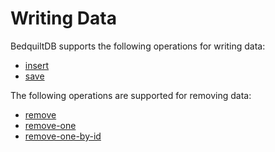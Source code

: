 # Writing Data

BedquiltDB supports the following operations for writing data:

- [insert](../spec.md#insert)
- [save](../spec.md#save)


The following operations are supported for removing data:

- [remove](../spec.md#remove)
- [remove-one](../spec.md#remove-one)
- [remove-one-by-id](../spec.md#remove-one-by-id)
